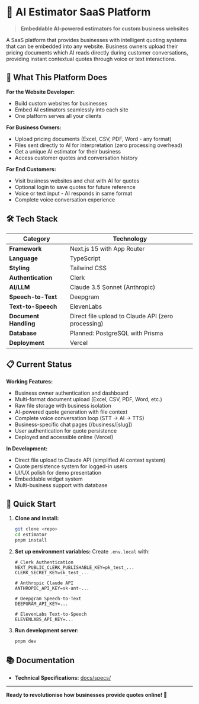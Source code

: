 # 🤖 AI Estimator SaaS Platform

> **Embeddable AI-powered estimators for custom business websites**

A SaaS platform that provides businesses with intelligent quoting systems that can be embedded into any website. Business owners upload their pricing documents which AI reads directly during customer conversations, providing instant contextual quotes through voice or text interactions.

## 🎯 What This Platform Does

**For the Website Developer:**
- Build custom websites for businesses
- Embed AI estimators seamlessly into each site
- One platform serves all your clients

**For Business Owners:**
- Upload pricing documents (Excel, CSV, PDF, Word - any format)
- Files sent directly to AI for interpretation (zero processing overhead)
- Get a unique AI estimator for their business
- Access customer quotes and conversation history

**For End Customers:**
- Visit business websites and chat with AI for quotes
- Optional login to save quotes for future reference
- Voice or text input - AI responds in same format
- Complete voice conversation experience

## 🛠️ Tech Stack

| Category | Technology |
|----------|------------|
| **Framework** | Next.js 15 with App Router |
| **Language** | TypeScript |
| **Styling** | Tailwind CSS |
| **Authentication** | Clerk |
| **AI/LLM** | Claude 3.5 Sonnet (Anthropic) |
| **Speech-to-Text** | Deepgram |
| **Text-to-Speech** | ElevenLabs |
| **Document Handling** | Direct file upload to Claude API (zero processing) |
| **Database** | Planned: PostgreSQL with Prisma |
| **Deployment** | Vercel |

## 📋 Current Status

**Working Features:**
- Business owner authentication and dashboard
- Multi-format document upload (Excel, CSV, PDF, Word, etc.)
- Raw file storage with business isolation
- AI-powered quote generation with file context
- Complete voice conversation loop (STT → AI → TTS)
- Business-specific chat pages (/business/[slug])
- User authentication for quote persistence
- Deployed and accessible online (Vercel)

**In Development:**
- Direct file upload to Claude API (simplified AI context system)
- Quote persistence system for logged-in users
- UI/UX polish for demo presentation
- Embeddable widget system
- Multi-business support with database

## 🚀 Quick Start

1. **Clone and install:**
   ```bash
   git clone <repo>
   cd estimator
   pnpm install
   ```

2. **Set up environment variables:**
   Create `.env.local` with:
   ```env
   # Clerk Authentication
   NEXT_PUBLIC_CLERK_PUBLISHABLE_KEY=pk_test_...
   CLERK_SECRET_KEY=sk_test_...
   
   # Anthropic Claude API
   ANTHROPIC_API_KEY=sk-ant-...
   
   # Deepgram Speech-to-Text
   DEEPGRAM_API_KEY=...
   
   # ElevenLabs Text-to-Speech
   ELEVENLABS_API_KEY=...
   ```

3. **Run development server:**
   ```bash
   pnpm dev
   ```

## 📚 Documentation

- **Technical Specifications:** [docs/specs/](./docs/specs/)

---

**Ready to revolutionise how businesses provide quotes online! 🚀**

